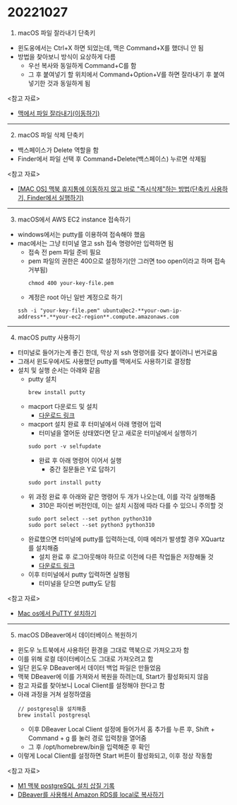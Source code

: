# 20221027

1. macOS 파일 잘라내기 단축키

- 윈도웅에서는 Ctrl+X 하면 되었는데, 맥은 Command+X를 했더니 안 됨
- 방법을 찾아보니 방식이 요상하게 다름
  - 우선 복사와 동일하게 Command+C를 함
  - 그 후 붙여넣기 할 위치에서 Command+Option+V를 하면 잘라내기 후 붙여넣기한 것과 동일하게 됨

<참고 자료>

- [맥에서 파일 잘라내기(이동하기)](https://jhrun.tistory.com/214)

---

2. macOS 파일 삭제 단축키

- 백스페이스가 Delete 역할을 함
- Finder에서 파일 선택 후 Command+Delete(백스페이스) 누르면 삭제됨

<참고 자료>

- [[MAC OS] 맥북 휴지통에 이동하지 않고 바로 "즉시삭제"하는 방법(단축키 사용하기, Finder에서 실행하기)](https://m.blog.naver.com/saeyan2477/221991308357)

---

3. macOS에서 AWS EC2 instance 접속하기

- windows에서는 putty를 이용하여 접속해야 했음
- mac에서는 그냥 터미널 열고 ssh 접속 명령어만 입력하면 됨
  - 접속 전 pem 파일 준비 필요
  - pem 파일의 권한은 400으로 설정하기(안 그러면 too open이라고 하며 접속 거부됨)
    ```
    chmod 400 your-key-file.pem
    ```
  - 계정은 root 아닌 일반 계정으로 하기
  ```
  ssh -i "your-key-file.pem" ubuntu@ec2-**your-own-ip-address**.**your-ec2-region**.compute.amazonaws.com
  ```

---

4. macOS putty 사용하기

- 터미널로 들어가는게 좋긴 한데, 막상 저 ssh 명령어를 갖다 붙이려니 번거로움
- 그래서 윈도우에서도 사용했던 putty를 맥에서도 사용하기로 결정함
- 설치 및 실행 순서는 아래와 같음
  - putty 설치
    ```
    brew install putty
    ```
  - macport 다운로드 및 설치
    - [다운로드 링크](https://www.macports.org/install.php)
  - macport 설치 완료 후 터미널에서 아래 명령어 입력
    - 터미널을 열어둔 상태였다면 닫고 새로운 터미널에서 실행하기
    ```
    sudo port -v selfupdate
    ```
    - 완료 후 아래 명령어 이어서 실행
      - 중간 질문들은 Y로 답하기
    ```
    sudo port install putty
    ```
  - 위 과정 완료 후 아래와 같은 명령어 두 개가 나오는데, 이를 각각 실행해줌
    - 310은 파이썬 버전인데, 이는 설치 시점에 따라 다를 수 있으니 주의할 것
    ```
    sudo port select --set python python310
    sudo port select --set python3 python310
    ```
  - 완료했으면 터미널에 putty를 입력하는데, 이때 에러가 발생할 경우 XQuartz를 설치해줌
    - 설치 완료 후 로그아웃해야 하므로 이전에 다른 작업들은 저장해둘 것
    - [다운로드 링크](https://www.xquartz.org/)
  - 이후 터미널에서 putty 입력하면 실행됨
    - 터미널을 닫으면 putty도 닫힘

<참고 자료>

- [Mac os에서 PuTTY 설치하기](https://velog.io/@jyyoun1022/Mac-os%EC%97%90%EC%84%9C-PuTTY-%EC%84%A4%EC%B9%98%ED%95%98%EA%B8%B0)

---

5. macOS DBeaver에서 데이터베이스 복원하기

- 윈도우 노트북에서 사용하던 환경을 그대로 맥북으로 가져오고자 함
- 이를 위해 로컬 데이터베이스도 그대로 가져오려고 함
- 일단 윈도우 DBeaver에서 데이터 백업 파일은 만들었음
- 맥북 DBeaver에 이를 가져와서 복원을 하려는데, Start가 활성화되지 않음
- 참고 자료를 찾아보니 Local Client를 설정해야 한다고 함
- 아래 과정을 거쳐 설정하였음
  ```
  // postgresql을 설치해줌
  brew install postgresql
  ```
  - 이후 DBeaver Local Client 설정에 들어가서 홈 추가를 누른 후, Shift + Command + g 를 눌러 경로 입력창을 열어줌
  - 그 후 /opt/homebrew/bin을 입력해준 후 확인
- 이렇게 Local Client를 설정하면 Start 버튼이 활성화되고, 이후 정상 작동함

<참고 자료>

- [M1 맥북 postgreSQL 설치 삽질 기록](https://velog.io/@wijoonwu/M1-%EB%A7%A5%EB%B6%81-postgreSQL-%EC%84%A4%EC%B9%98-%EC%82%BD%EC%A7%88-%EA%B8%B0%EB%A1%9D)
- [DBeaver를 사용해서 Amazon RDS를 local로 복사하기](https://light-tree.tistory.com/248)
